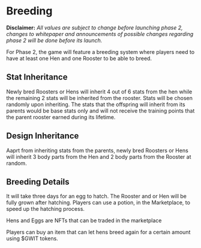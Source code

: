 # Breeding

**Disclaimer:** _All values are subject to change before launching phase 2, changes to whitepaper and announcements of possible changes regarding phase 2 will be done before its launch._

For Phase 2, the game will feature a breeding system where players need to have at least one Hen and one Rooster to be able to breed.

## Stat Inheritance

Newly bred Roosters or Hens will inherit 4 out of 6 stats from the hen while the remaining 2 stats will be inherited from the rooster. Stats will be chosen randomly upon inheriting. The stats that the offspring will inherit from its parents would be base stats only and will not receive the training points that the parent rooster earned during its lifetime.

## Design Inheritance

Aaprt from inheriting stats from the parents, newly bred Roosters or Hens will inherit 3 body parts from the Hen and 2 body parts from the Rooster at random.

## Breeding Details

It will take three days for an egg to hatch. The Rooster and or Hen will be fully grown after hatching. Players can use a potion, in the Marketplace, to speed up the hatching process.

Hens and Eggs are NFTs that can be traded in the marketplace

Players can buy an item that can let hens breed again for a certain amount using $GWIT tokens.
